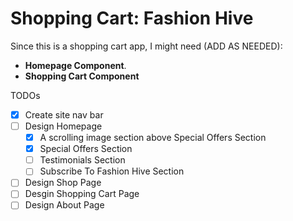 # Shopping Cart: Fashion Hive

Since this is a shopping cart app, I might need (ADD AS NEEDED): 
- __Homepage Component__.
- __Shopping Cart Component__

TODOs
- [X] Create site nav bar
- [ ] Design Homepage
  - [X] A scrolling image section above Special Offers Section
  - [X] Special Offers Section
  - [ ] Testimonials Section
  - [ ] Subscribe To Fashion Hive Section
- [ ] Design Shop Page
- [ ] Desgin Shopping Cart Page
- [ ] Design About Page